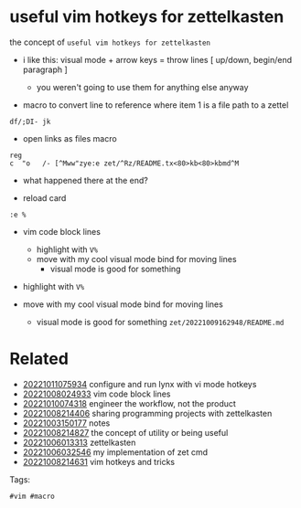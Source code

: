 # useful vim hotkeys for zettelkasten

the concept of `useful vim hotkeys for zettelkasten`

- i like this: visual mode + arrow keys = throw lines [ up/down, begin/end paragraph ]
  - you weren't going to use them for anything else anyway

- macro to convert line to reference where item 1 is a file path to a zettel
```
df/;DI- jk
```

- open links as files macro
```
reg
c  "o   /- [^Mww"zye:e zet/^Rz/README.tx<80>kb<80>kbmd^M
```
  - what happened there at the end?

- reload card
```
:e %
```

- vim code block lines
  - highlight with `V%`
  - move with my cool visual mode bind for moving lines
    - visual mode is good for something

- highlight with `V%`
- move with my cool visual mode bind for moving lines
  - visual mode is good for something
` zet/20221009162948/README.md `

# Related

- [20221011075934](/zet/20221011075934/README.md) configure and run lynx with vi mode hotkeys
- [20221008024933](/zet/20221008024933/README.md) vim code block lines
- [20221010074318](/zet/20221010074318/README.md) engineer the workflow, not the product
- [20221008214406](/zet/20221008214406/README.md) sharing programming projects with zettelkasten
- [20221003150177](/zet/20221003150177/README.md) notes
- [20221008214827](/zet/20221008214827/README.md) the concept of utility or being useful
- [20221006013313](/zet/20221006013313/README.md) zettelkasten
- [20221006032546](/zet/20221006032546/README.md) my implementation of zet cmd
- [20221008214631](/zet/20221008214631/README.md) vim hotkeys and tricks

Tags:

    #vim #macro
